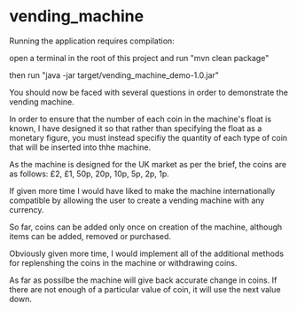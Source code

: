 # vending_machine

Running the application requires compilation:

open a terminal in the root of this project and run "mvn clean package"


then run "java -jar target/vending_machine_demo-1.0.jar"

You should now be faced with several questions in order to demonstrate the vending machine.

In order to ensure that the number of each coin in the machine's float is known, I have designed it so that rather than specifying the float as a monetary figure, you must instead specifiy the quantity of each type of coin that will be inserted into thhe machine.

As the machine is designed for the UK market as per the brief, the coins are as follows: £2, £1, 50p, 20p, 10p, 5p, 2p, 1p.

If given more time I would have liked to make the machine internationally compatible by allowing the user to create a vending machine with any currency.

So far, coins can be added only once on creation of the machine, although items can be added, removed or purchased.

Obviously given more time, I would implement all of the additional methods for replenshing the coins in the machine or withdrawing coins.

As far as possilbe the machine will give back accurate change in coins. If there are not enough of a particular value of coin, it will use the next value down.
